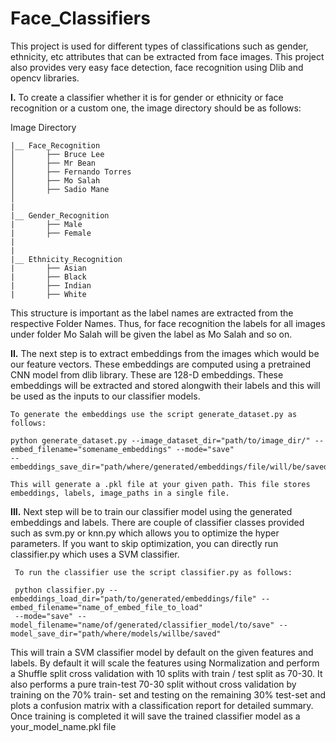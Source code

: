 # Face_Classifiers

This project is used for different types of classifications such as gender, ethnicity, etc attributes that can be extracted from face images. 
This project also provides very easy face detection, face recognition using Dlib and opencv libraries. 

**I.** To create a classifier whether it is for gender or ethnicity or face recognition or a custom one, the image directory should be as follows:

Image Directory

    |__ Face_Recognition
    │       ├── Bruce Lee
    │       ├── Mr Bean
    │       ├── Fernando Torres
    │       ├── Mo Salah
    │       ├── Sadio Mane
    │   
    |   
    |__ Gender_Recognition
    |       ├── Male
    |       ├── Female
    |   
    |   
    |__ Ethnicity_Recognition
    |       ├── Asian
    |       ├── Black
    |       ├── Indian
    |       ├── White


This structure is important as the label names are extracted from the respective Folder Names. Thus, for face recognition the labels for all images under folder Mo Salah will be given the label as Mo Salah and so on. 

**II.** The next step is to extract embeddings from the images which would be our feature vectors. These embeddings are computed using a pretrained CNN model from dlib library. These are 128-D embeddings. These embeddings will be extracted and stored alongwith their labels and this will be used as the inputs to our classifier models. 
    
    To generate the embeddings use the script generate_dataset.py as follows:
    
    python generate_dataset.py --image_dataset_dir="path/to/image_dir/" --embed_filename="somename_embeddings" --mode="save" 
    --embeddings_save_dir="path/where/generated/embeddings/file/will/be/saved"
    
    This will generate a .pkl file at your given path. This file stores embeddings, labels, image_paths in a single file.
   
**III.** Next step will be to train our classifier model using the generated embeddings and labels.
     There are couple of classifier classes provided such as svm.py or knn.py which allows you to optimize the hyper parameters. If you want to skip optimization, you can directly run classifier.py which uses a SVM classifier.
     
     To run the classifier use the script classifier.py as follows:
     
     python classifier.py --embeddings_load_dir="path/to/generated/embeddings/file" --embed_filename="name_of_embed_file_to_load"
     --mode="save" --model_filename="name/of/generated/classifier_model/to/save" --model_save_dir="path/where/models/willbe/saved"
     
   This will train a SVM classifier model by default on the given features and labels. 
   By default it will scale the features using Normalization and perform a Shuffle split cross validation with 10 splits with 
   train / test split as 70-30. It also performs a pure train-test 70-30 split without cross validation by training on the 70% train-      set and testing on the remaining 30% test-set and plots a confusion matrix with a classification report for detailed summary.   
   Once training is completed it will save the trained classifier model as a your_model_name.pkl file
   
    
